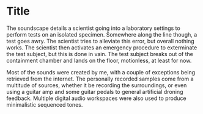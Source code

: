 # Title

The soundscape details a scientist going into a laboratory settings to perform tests on an isolated specimen. Somewhere along the line though, a test goes awry. The scientist tries to alleviate this error, but overall nothing works. The scientist then activates an emergency procedure to exterminate the test subject, but this is done in vain. The test subject breaks out of the containment chamber and lands on the floor, motionless, at least for now.

Most of the sounds were created by me, with a couple of exceptions being retrieved from the internet. The personally recorded samples come from a multitude of sources, whether it be recording the surroundings, or even using a guitar amp and some guitar pedals to general artificial droning feedback. Multiple digital audio workspaces were also used to produce minimalistic sequenced tones.
